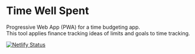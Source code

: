 # Time Well Spent
Progressive Web App (PWA) for a time budgeting app.  
This tool applies finance tracking ideas of limits and goals to time tracking.

[![Netlify Status](https://api.netlify.com/api/v1/badges/294bdce9-bfa5-43b9-8c9c-a83ed3316e17/deploy-status)](https://app.netlify.com/sites/friendly-poitras-c8045e/deploys)